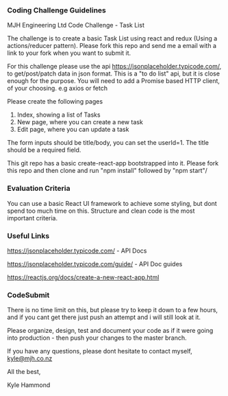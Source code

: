 ### Coding Challenge Guidelines
MJH Engineering Ltd Code Challenge - Task List

The challenge is to create a basic Task List using react and redux (Using a actions/reducer pattern).
Please fork this repo and send me a email with a link to your fork when you want to submit it.


For this challenge please use the api https://jsonplaceholder.typicode.com/, to get/post/patch data in json format.
This is a "to do list" api, but it is close enough for the purpose. 
You will need to add a Promise based HTTP client, of your choosing. e.g axios or fetch


Please create the following pages
1. Index, showing a list of Tasks
2. New page, where you can create a new task
3. Edit page, where you can update a task

The form inputs should be title/body, you can set the userId=1.
The title should be a required field.

This git repo has a basic create-react-app bootstrapped into it.
Please fork this repo and then clone and run "npm install" followed by "npm start"/


### Evaluation Criteria
You can use a basic React UI framework to achieve some styling, but dont spend too much time on this. 
Structure and clean code is the most important criteria.

### Useful Links
https://jsonplaceholder.typicode.com/ - API Docs

https://jsonplaceholder.typicode.com/guide/ - API Doc guides

https://reactjs.org/docs/create-a-new-react-app.html


### CodeSubmit

There is no time limit on this, but please try to keep it down to a few hours, and if you cant get there just push an attempt and i will still look at it.

Please organize, design, test and document your code as if it were
going into production - then push your changes to the master branch.


If you have any questions, please dont hesitate to contact myself, kyle@mjh.co.nz

All the best,

Kyle Hammond

